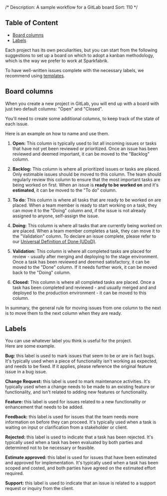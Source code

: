 /*
Description: A sample workflow for a GitLab board
Sort: 110
*/

## Table of Content

- [Board columns](#board-columns)
- [Labels](#labels)

Each project has its own peculiarities, but you can start from the following suggestions to set up a board on which to adopt a kanban methodology, which is the way we prefer to work at Sparkfabrik.

To have well-written issues complete with the necessary labels, we recommend using [templates](/tools-and-policies/gitlab-issue-templates).

## Board columns

When you create a new project in GitLab, you will end up with a board with just two default columns: "Open" and "Closed".

You'll need to create some additional columns, to keep track of the state of each issue.

Here is an example on how to name and use them.

1. **Open:** This column is typically used to list all incoming issues or tasks that have not yet been reviewed or prioritized. Once an issue has been reviewed and deemed important, it can be moved to the "Backlog" column.

2. **Backlog:** This column is where all prioritized issues or tasks are placed. Only estimable issues should be moved to this column. The team should regularly review this column to ensure that the most important tasks are being worked on first. When an issue is **ready to be worked on** and it's **estimated**, it can be moved to the "To do" column.

3. **To do:** This column is where all tasks that are ready to be worked on are placed. When a team member is ready to start working on a task, they can move it to the "Doing" column and, if the issue is not already assigned to anyone, self-assign the issue.

4. **Doing:** This column is where all tasks that are currently being worked on are placed. When a team member completes a task, they can move it to the "Validation" column. To declare an issue complete, please refer to our [Universal Definition of Done (UDoD)](/tools-and-policies/universal-dod).

5. **Validation:** This column is where all completed tasks are placed for review - usually after merging and deploying to the stage environment. Once a task has been reviewed and deemed satisfactory, it can be moved to the "Done" column. If it needs further work, it can be moved back to the "Doing" column.

6. **Closed:** This column is where all completed tasks are placed. Once a task has been completed and reviewed - and usually merged and and deployed to the production environment - it can be moved to this column.

In summary, the general rule for moving issues from one column to the next is to move them to the next column when they are ready.

## Labels

You can use whatever label you think is useful for the project.  
Here are some example.

**Bug:** this label is used to mark issues that seem to be or are in fact bugs. It's typically used when a piece of functionality isn't working as expected, and needs to be fixed. If it applies, please reference the original feature issue in a bug issue.

**Change Request:** this label is used to mark maintenance activities. It's typically used when a change needs to be made to an existing feature or functionality, and isn't related to adding new features or functionality.

**Feature:** this label is used for issues related to a new functionality or enhancement that needs to be added.

**Feedback:** this label is used for issues that the team needs more information on before they can proceed. It's typically used when a task is waiting on input or clarification from a stakeholder or client.

**Rejected:** this label is used to indicate that a task has been rejected. It's typically used when a task has been evaluated by both parties and determined not to be necessary or feasible.

**Estimate approved:** this label is used for issues that have been estimated and approved for implementation. It's typically used when a task has been scoped and costed, and both parties have agreed on the estimated effort required.

**Support:** this label is used to indicate that an issue is related to a support request or inquiry from the client.
